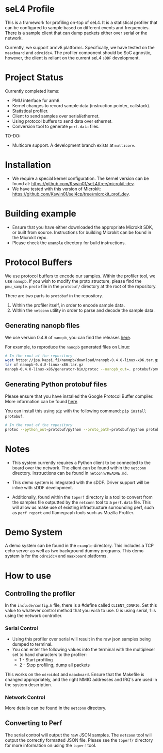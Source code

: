 # seL4 Profile
This is a framework for profiling on-top of seL4. It is a statistical profiler that can be configured to
sample based on different events and frequencies. There is a sample client that can dump packets either
over serial or the network.

Currently, we support armv8 platforms. Specifically, we have tested on the `maaxboard` and `odroidc4`.
The profiler component should be SoC agnostic, however, the client is reliant on the current seL4 `sDDF`
 development.

# Project Status
Currently completed items:
- PMU interface for arm8.
- Kernel changes to record sample data (instruction pointer, callstack).
- Statistical profiler.
- Client to send samples over serial/ethernet.
- Using protocol buffers to send data over ethernet.
- Conversion tool to generate `perf.data` files.

TO-DO:
- Multicore support. A development branch exists at `multicore`.

# Installation

- We require a special kernel configuration. The kernel version can be found at:
https://github.com/Kswin01/seL4/tree/microkit-dev.
- We have tested with this version of Microkit: https://github.com/Kswin01/sel4cp/tree/microkit_prof_dev.

# Building example
- Ensure that you have either downloaded the appropriate Microkit SDK, or built from source. Instructions
for building Microkit can be found in the Microkit repo.
- Please check the `example` directory for build instructions.

# Protocol Buffers

We use protocol buffers to encode our samples. Within the profiler tool, we use `nanopb`.
If you wish to modify the proto structure, please find the `pmu_sample.proto` file in the `protobuf/`
directory at the root of the repository.

There are two parts to `protobuf` in the repository.
1. Within the profiler itself, in order to encode sample data.
2. Within the `netconn` utility in order to parse and decode the sample data.

## Generating nanopb files

We use version 0.4.8 of `nanopb`, you can find the releases [here](https://jpa.kapsi.fi/nanopb/download/).

For example, to reproduce the `nanopb` generated files on Linux:
```sh
# In the root of the repository
wget https://jpa.kapsi.fi/nanopb/download/nanopb-0.4.8-linux-x86.tar.gz
tar xf nanopb-0.4.8-linux-x86.tar.gz
nanopb-0.4.8-linux-x86/generator-bin/protoc --nanopb_out=. protobuf/pmu_sample.proto
```

## Generating Python protobuf files

Please ensure that you have installed the Google Protocol Buffer compiler. More information can be found
[here](https://github.com/protocolbuffers/protobuf).

You can install this using `pip` with the following command: `pip install protobuf`.

```sh
# In the root of the repository
protoc --python_out=protobuf/python --proto_path=protobuf/python protobuf/python/pmu_sample.proto
```

# Notes

- This system currently requires a Python client to be connected to the board over the network. The client
can be found within the `netconn` directory. Instructions can be found in `netconn/README.md`.

- This demo system is integrated with the sDDF. Driver support will be inline with sDDF development.

- Additionally, found within the `toperf` directory is a tool to convert from the samples file outputted by
the `netconn` tool to a `perf.data` file. This will allow us make use of existing infrastructure surrounding
perf, such as `perf report` and flamegraph tools such as Mozilla Profiler.

# Demo System
A demo system can be found in the `example` directory. This includes a TCP echo server as well as two
background dummy programs. This demo system is for the `odroidc4` and `maaxboard` platforms.

# How to use

## Controlling the profiler
In the `include/config.h` file, there is a #define called `CLIENT_CONFIG`. Set this value to whatever
control method that you wish to use. 0 is using serial, 1 is using the network controller.

### Serial Control
- Using this profiler over serial will result in the raw json samples being dumped to terminal.
- You can enter the following values into the terminal with the multiplexer set to hand characters
to the profiler:
    - 1 - Start profiling
    - 2 - Stop profiling, dump all packets

This works on the `odroidc4` and `maaxboard`. Ensure that the Makefile is changed appropriately, and the
right MMIO addresses and IRQ's are used in the system description.

### Network Control
More details can be found in the `netconn` directory.

## Converting to Perf
The serial control will output the raw JSON samples. The `netconn` tool will output the correctly
formatted JSON file. Please see the `toperf/` directory for more information on using the `toperf` tool.
